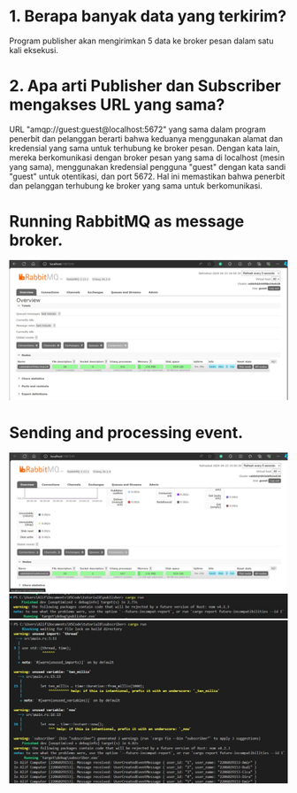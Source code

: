 # 1. Berapa banyak data yang terkirim?
Program publisher akan mengirimkan 5 data ke broker pesan dalam satu kali eksekusi.

# 2. Apa arti Publisher dan Subscriber mengakses URL yang sama?
URL "amqp://guest:guest@localhost:5672" yang sama dalam program penerbit dan pelanggan berarti bahwa keduanya menggunakan alamat dan kredensial yang sama untuk terhubung ke broker pesan. Dengan kata lain, mereka berkomunikasi dengan broker pesan yang sama di localhost (mesin yang sama), menggunakan kredensial pengguna "guest" dengan kata sandi "guest" untuk otentikasi, dan port 5672. Hal ini memastikan bahwa penerbit dan pelanggan terhubung ke broker yang sama untuk berkomunikasi.

# Running RabbitMQ as message broker.
![Alt text](image/ss1.jpg)

# Sending and processing event.
![Alt text](image/ss4.jpg)
![Alt text](image/ss2.jpg)
![Alt text](image/ss3.jpg)